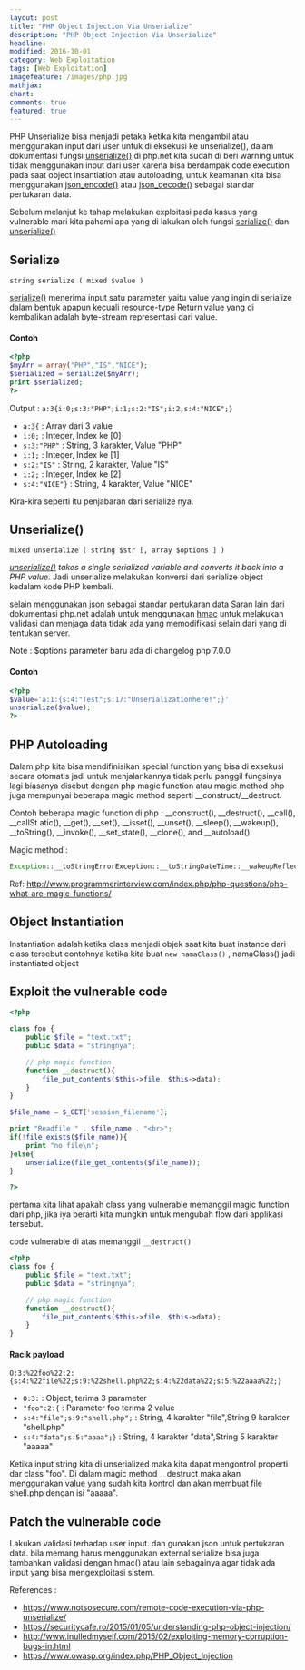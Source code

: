 ```yaml
---
layout: post
title: "PHP Object Injection Via Unserialize"
description: "PHP Object Injection Via Unserialize"
headline: 
modified: 2016-10-01
category: Web Exploitation
tags: [Web Exploitation]
imagefeature: /images/php.jpg
mathjax: 
chart: 
comments: true
featured: true
---
```


PHP Unserialize bisa menjadi petaka ketika kita mengambil atau menggunakan input
dari user untuk di eksekusi ke unserialize(), dalam dokumentasi fungsi [unserialize()](http://php.net/manual/en/function.unserialize.php) di php.net
kita sudah di beri warning untuk tidak menggunakan input dari user karena bisa
berdampak code execution pada saat object insantiation atau autoloading, untuk keamanan
kita bisa menggunakan [json_encode()](http://php.net/manual/en/function.json-decode.php) atau [json_decode()](http://php.net/manual/en/function.json-encode.php) sebagai standar pertukaran data.

Sebelum melanjut ke tahap melakukan exploitasi pada kasus yang vulnerable mari kita pahami
apa yang di lakukan oleh fungsi [serialize()](http://php.net/manual/en/function.serialize.php) dan [unserialize()](http://php.net/manual/en/function.unserialize.php)


## Serialize

`string serialize ( mixed $value )`

[serialize()](http://php.net/manual/en/function.serialize.php) menerima input satu parameter yaitu
value yang ingin di serialize dalam bentuk apapun kecuali [resource](http://php.net/manual/en/language.types.resource.php)-type
Return value yang di kembalikan adalah byte-stream representasi dari value.

#### Contoh

```php
<?php
$myArr = array("PHP","IS","NICE");
$serialized = serialize($myArr);
print $serialized;
?>
```
Output : `a:3{i:0;s:3:"PHP";i:1;s:2:"IS";i:2;s:4:"NICE";}`

- `a:3{`          : Array dari 3 value
- `i:0;`          : Integer, Index ke [0]
- `s:3:"PHP"`     : String, 3 karakter, Value "PHP"
- `i:1;`          : Integer, Index ke [1]
- `s:2:"IS"`      : String, 2 karakter, Value "IS"
- `i:2;`          : Integer, Index ke [2]
- `s:4:"NICE"}`   : String, 4 karakter, Value "NICE"

Kira-kira seperti itu penjabaran dari serialize nya.

## Unserialize()

`mixed unserialize ( string $str [, array $options ] )`

*[unserialize()](http://php.net/manual/en/function.unserialize.php)  takes a single serialized variable and converts it back into a PHP value.*
Jadi unserialize melakukan konversi dari serialize object kedalam kode PHP kembali.

selain menggunakan json sebagai standar pertukaran data Saran lain dari dokumentasi 
php.net adalah untuk menggunakan [hmac](http://php.net/manual/en/function.hash-hmac.php)
untuk melakukan validasi dan menjaga data tidak ada yang memodifikasi selain dari yang di tentukan server.

Note : $options parameter baru ada di changelog php 7.0.0

#### Contoh

```php
<?php
$value='a:1:{s:4:"Test";s:17:"Unserializationhere!";}'
unserialize($value);
?>
```

## PHP Autoloading

Dalam php kita bisa mendifinisikan special function yang bisa di exsekusi secara otomatis
jadi untuk menjalankannya tidak perlu panggil fungsinya lagi biasanya disebut dengan php magic function atau magic method
php juga mempunyai beberapa magic method seperti __construct/__destruct.

Contoh beberapa magic function di php : __construct(), __destruct(), __call(), __callSt
atic(), __get(), __set(), __isset(), __unset(), __sleep(), __wakeup(), __toString(), __invoke(), __set_state(), __clone(), and __autoload().

Magic method : 
```php
Exception::__toStringErrorException::__toStringDateTime::__wakeupReflectionException::__toStringReflectionFunctionAbstract::__toStringReflectionFunction::__toStringReflectionParameter::__toStringReflectionMethod::__toStringReflectionClass::__toStringReflectionObject::__toStringReflectionProperty::__toStringReflectionExtension::__toStringLogicException::__toStringBadFunctionCallException::__toStringBadMethodCallException::__toStringDomainException::__toStringInvalidArgumentException::__toStringLengthException::__toStringOutOfRangeException::__toStringRuntimeException::__toString`
```

Ref: http://www.programmerinterview.com/index.php/php-questions/php-what-are-magic-functions/



## Object Instantiation

Instantiation adalah ketika class menjadi objek saat kita buat instance dari class tersebut
contohnya ketika kita buat `new namaClass()` , namaClass() jadi instantiated object

## Exploit the vulnerable code

```php
<?php

class foo {
	public $file = "text.txt";
	public $data = "stringnya";

	// php magic function
	function __destruct(){
		file_put_contents($this->file, $this->data);
	}
}

$file_name = $_GET['session_filename'];

print "Readfile " . $file_name . "<br>";
if(!file_exists($file_name)){
	print "no file\n";
}else{
	unserialize(file_get_contents($file_name));
}

?>
```

pertama kita lihat apakah class yang vulnerable memanggil magic function dari php, 
jika iya berarti kita mungkin untuk mengubah flow dari applikasi tersebut.

code vulnerable di atas memanggil `__destruct()`

```php
<?php
class foo {
	public $file = "text.txt";
	public $data = "stringnya";

	// php magic function
	function __destruct(){
		file_put_contents($this->file, $this->data);
	}
}

```

#### Racik payload

`O:3:%22foo%22:2:{s:4:%22file%22;s:9:%22shell.php%22;s:4:%22data%22;s:5:%22aaaa%22;}`

- `O:3:`                            : Object, terima 3 parameter
- `"foo":2:{`                       : Parameter foo terima 2 value
- `s:4:"file";s:9:"shell.php";`     : String, 4 karakter "file",String 9 karakter "shell.php" 
- `s:4:"data";s:5:"aaaa";}`         : String, 4 karakter "data",String 5 karakter "aaaaa" 

Ketika input string kita di unserialized maka kita dapat mengontrol properti dar class "foo".
Di dalam magic method __destruct maka akan menggunakan
value yang sudah kita kontrol dan akan membuat file shell.php dengan isi "aaaaa".


## Patch the vulnerable code

Lakukan validasi terhadap user input. dan gunakan json untuk pertukaran data.
bila memang harus menggunakan external serialize bisa juga tambahkan validasi dengan hmac()
atau lain sebagainya agar tidak ada input yang bisa mengexploitasi sistem.



References : 

- https://www.notsosecure.com/remote-code-execution-via-php-unserialize/
- https://securitycafe.ro/2015/01/05/understanding-php-object-injection/
- http://www.inulledmyself.com/2015/02/exploiting-memory-corruption-bugs-in.html
- https://www.owasp.org/index.php/PHP_Object_Injection